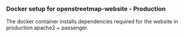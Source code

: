 ### Docker setup for openstreetmap-website - Production

The docker container installs dependencies required for the website in production apache2 + passenger.
